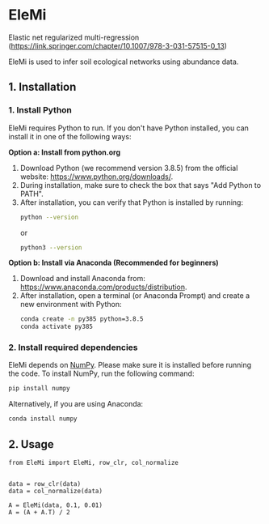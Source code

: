 # EleMi

Elastic net regularized multi-regression (https://link.springer.com/chapter/10.1007/978-3-031-57515-0_13)

EleMi is used to infer soil ecological networks using abundance data.

## 1. Installation

### 1. Install Python
EleMi requires Python to run. If you don't have Python installed, you can install it in one of the following ways:

**Option a: Install from python.org**
1. Download Python (we recommend version 3.8.5) from the official website: https://www.python.org/downloads/.
2. During installation, make sure to check the box that says "Add Python to PATH".
3. After installation, you can verify that Python is installed by running:
   ```sh
   python --version
   ```
   or
   ```sh
   python3 --version
   ```

**Option b: Install via Anaconda (Recommended for beginners)**
1. Download and install Anaconda from: https://www.anaconda.com/products/distribution.
2. After installation, open a terminal (or Anaconda Prompt) and create a new environment with Python:
   ```sh
   conda create -n py385 python=3.8.5
   conda activate py385
   ```

### 2. Install required dependencies
   EleMi depends on [NumPy](https://numpy.org/). Please make sure it is installed before running the code.
   To install NumPy, run the following command:
   ```sh
   pip install numpy
   ```

   Alternatively, if you are using Anaconda:
   ```sh
   conda install numpy
   ```

## 2. Usage

```
from EleMi import EleMi, row_clr, col_normalize


data = row_clr(data)
data = col_normalize(data)

A = EleMi(data, 0.1, 0.01)
A = (A + A.T) / 2
```
